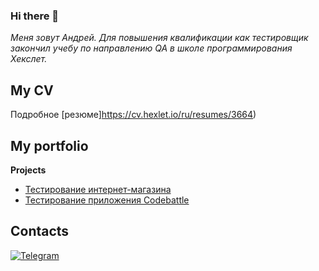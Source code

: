 ### Hi there 👋

<!--
**Retroman95/Retroman95** is a ✨ _special_ ✨ repository because its `README.md` (this file) appears on your GitHub profile.

Here are some ideas to get you started:

- 🔭 I’m currently working on ...
- 🌱 I’m currently learning ...
- 👯 I’m looking to collaborate on ...
- 🤔 I’m looking for help with ...
- 💬 Ask me about ...
- 📫 How to reach me: ...
- 😄 Pronouns: ...
- ⚡ Fun fact: ...
-->
_Меня зовут Андрей. Для повышения квалификации как тестировщик закончил учебу по направлению QA в школе программирования Хекслет._
## My CV
Подробное [резюме]https://cv.hexlet.io/ru/resumes/3664)

## My portfolio
**Projects**
  * [Тестирование интернет-магазина](https://github.com/Retroman95/qa-engineer-project-84)
  * [Тестирование приложения Codebattle](https://github.com/Retroman95/qa-engineer-project-85)

## Contacts
[![Telegram](https://img.shields.io/badge/Telegram-2CA5E0?style=for-the-badge&logo=telegram&logoColor=white)](https://t.me/Retroman95)
